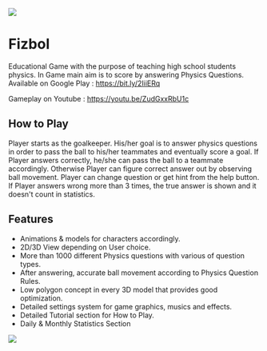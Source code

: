 ![](http://www.sebahattinonurozler.com/wp-content/uploads/2019/03/fizbol.gif)
# Fizbol
Educational Game with the purpose of teaching high school students physics. In Game main aim is to score by answering Physics Questions.
Available on Google Play : https://bit.ly/2IiiERq

Gameplay on Youtube : https://youtu.be/ZudGxxRbU1c

## How to Play
Player starts as the goalkeeper. His/her goal is to answer physics questions in order to pass the ball to his/her teammates and eventually score a goal. If Player answers correctly, he/she can pass the ball to a teammate accordingly. Otherwise Player can figure correct answer out by observing ball movement. Player can change question or get hint from the help button. If Player answers wrong more than 3 times, the true answer is shown and it doesn't count in statistics.

## Features
* Animations & models for characters accordingly.
* 2D/3D View depending on User choice.
* More than 1000 different Physics questions with various of question types.
* After answering, accurate ball movement according to Physics Question Rules.
* Low polygon concept in every 3D model that provides good optimization.
* Detailed settings system for game graphics, musics and effects.
* Detailed Tutorial section for How to Play.
* Daily & Monthly Statistics Section

![](http://www.sebahattinonurozler.com/wp-content/uploads/2019/03/fizizii.gif)

